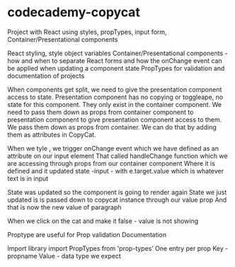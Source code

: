 # codecademy-copycat
Project with React using styles, propTypes, input form, Container/Presentational components

React styling, style object variables
Container/Presentational components - how and when to separate
React forms and how the onChange event can be applied when updating a component state
PropTypes for validation and documentation of projects


When components get split, we need to give the presentation component access to state.
Presentation component has no copying or toggleape, no state for this component.
They only exist in the container component.
We need to pass them down as props from container component to presentation component to give presentation component access to them. We pass them down as props from container. 
We can do that by adding them as attributes in CopyCat. 


When we tyle , we trigger onChange event 
which we have defined as an attribute on our input element
That called handleChange function 
which we are accessing through props from our container component 
Where it is defined and it updated state -input - with e.target.value 
which is whatever text is in input 

State was updated so the component is going to render again 
State we just updated is is passed down to copycat instance through our value prop 
And that is now the new value of paragraph

When we click on the cat and make it false - value is not showing 

Proptype are useful for 
Prop validation 
Documentation 

Import library import PropTypes from 'prop-types’
One entry per prop
Key - propname
Value - data type we expect

